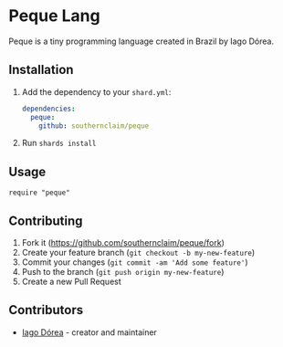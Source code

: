 # Peque Lang

Peque is a tiny programming language created in Brazil by Iago Dórea.

## Installation

1. Add the dependency to your `shard.yml`:

   ```yaml
   dependencies:
     peque:
       github: southernclaim/peque
   ```

2. Run `shards install`

## Usage

```crystal
require "peque"
```


## Contributing

1. Fork it (<https://github.com/southernclaim/peque/fork>)
2. Create your feature branch (`git checkout -b my-new-feature`)
3. Commit your changes (`git commit -am 'Add some feature'`)
4. Push to the branch (`git push origin my-new-feature`)
5. Create a new Pull Request

## Contributors

- [Iago Dórea](https://github.com/southernclaim) - creator and maintainer
